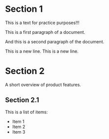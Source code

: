 # Section 1

This is a text for practice purposes!!!

This is a first paragraph of a document.

And this is a second paragraph of the document.

This is a new line. This is a new line.

# Section 2

A short overview of product features.

## Section 2.1

This is a list of items:

- Item 1
- Item 2
- Item 3
